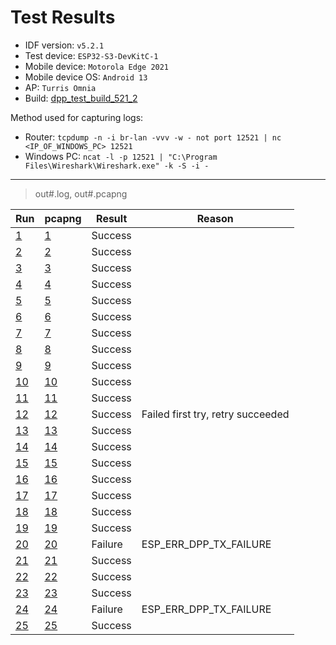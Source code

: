 # Test Results

- IDF version: `v5.2.1`
- Test device: `ESP32-S3-DevKitC-1`
- Mobile device: `Motorola Edge 2021`
- Mobile device OS: `Android 13`
- AP: `Turris Omnia`
- Build: [dpp_test_build_521_2](https://github.com/espressif/esp-idf/issues/10615#issuecomment-2348954979)

Method used for capturing logs:
- Router: `tcpdump -n -i br-lan -vvv -w - not port 12521 | nc <IP_OF_WINDOWS_PC> 12521`
- Windows PC: `ncat -l -p 12521 | "C:\Program Files\Wireshark\Wireshark.exe" -k -S -i -`

----

> out#.log, out#.pcapng

| Run                | pcapng               | Result  | Reason                            |
| ------------------ | -------------------- | ------- | --------------------------------- |
| [1](./out1.log)    | [1](./out1.pcapng)   | Success |                                   |
| [2](./out2.log)    | [2](./out2.pcapng)   | Success |                                   |
| [3](./out3.log)    | [3](./out3.pcapng)   | Success |                                   |
| [4](./out4.log)    | [4](./out4.pcapng)   | Success |                                   |
| [5](./out5.log)    | [5](./out5.pcapng)   | Success |                                   |
| [6](./out6.log)    | [6](./out6.pcapng)   | Success |                                   |
| [7](./out7.log)    | [7](./out7.pcapng)   | Success |                                   |
| [8](./out8.log)    | [8](./out8.pcapng)   | Success |                                   |
| [9](./out9.log)    | [9](./out9.pcapng)   | Success |                                   |
| [10](./out10.log)  | [10](./out10.pcapng) | Success |                                   |
| [11](./out11.log)  | [11](./out11.pcapng) | Success |                                   |
| [12](./out12.log)  | [12](./out12.pcapng) | Success | Failed first try, retry succeeded |
| [13](./out13.log)  | [13](./out13.pcapng) | Success |                                   |
| [14](./out14.log)  | [14](./out14.pcapng) | Success |                                   |
| [15](./out15.log)  | [15](./out15.pcapng) | Success |                                   |
| [16](./out16.log)  | [16](./out16.pcapng) | Success |                                   |
| [17](./out17.log)  | [17](./out17.pcapng) | Success |                                   |
| [18](./out18.log)  | [18](./out18.pcapng) | Success |                                   |
| [19](./out19.log)  | [19](./out19.pcapng) | Success |                                   |
| [20](./out20.log)  | [20](./out20.pcapng) | Failure | ESP_ERR_DPP_TX_FAILURE            |
| [21](./out21.log)  | [21](./out21.pcapng) | Success |                                   |
| [22](./out22.log)  | [22](./out22.pcapng) | Success |                                   |
| [23](./out23.log)  | [23](./out23.pcapng) | Success |                                   |
| [24](./out24.log)  | [24](./out24.pcapng) | Failure | ESP_ERR_DPP_TX_FAILURE            |
| [25](./out25.log)  | [25](./out25.pcapng) | Success |                                   |
